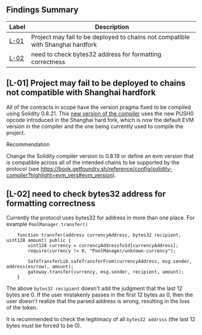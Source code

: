 ## Findings Summary

| Label | Description |
| - | - |
| [L-01](#l-01-project-may-fail-to-be-deployed-to-chains-not-compatible-with-shanghai-hardfork) | Project may fail to be deployed to chains not compatible with Shanghai hardfork|
| [L-02](#l-02-need-to-check-bytes32-address-for-formatting-correctness) |need to check bytes32 address for formatting correctness|


## [L-01] Project may fail to be deployed to chains not compatible with Shanghai hardfork

All of the contracts in scope have the version pragma fixed to be compiled using Solidity 0.8.21. This [new version of the compiler](https://github.com/ethereum/solidity/releases/tag/v0.8.20) uses the new PUSH0 opcode introduced in the Shanghai hard fork, which is now the default EVM version in the compiler and the one being currently used to compile the project.

Recommendation

Change the Solidity compiler version to 0.8.19 or define an evm version that is compatible across all of the intended chains to be supported by the protocol (see https://book.getfoundry.sh/reference/config/solidity-compiler?highlight=evm_vers#evm_version).


## [L-02] need to check bytes32 address for formatting correctness

Currently the protocol uses bytes32 for address in more than one place.
For example
`PoolManager.transfer()`
```solidity
    function transfer(address currencyAddress, bytes32 recipient, uint128 amount) public {
        uint128 currency = currencyAddressToId[currencyAddress];
        require(currency != 0, "PoolManager/unknown-currency");

        SafeTransferLib.safeTransferFrom(currencyAddress, msg.sender, address(escrow), amount);
        gateway.transfer(currency, msg.sender, recipient, amount);
    }
```



The above `bytes32 recipient` doesn't add the judgment that the last 12 bytes are 0. If the user mistakenly passes in the first 12 bytes as 0, then the user doesn't realize that the parsed address is wrong, resulting in the loss of the token.

It is recommended to check the legitimacy of all `bytes32 addrsss` (the last 12 bytes must be forced to be 0).
